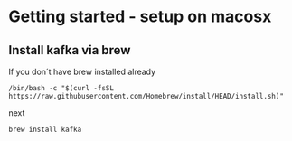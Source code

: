 # Getting started - setup on macosx

## Install kafka via brew


If you don´t have brew installed already


```
/bin/bash -c "$(curl -fsSL https://raw.githubusercontent.com/Homebrew/install/HEAD/install.sh)"
```

next


```
brew install kafka
```
